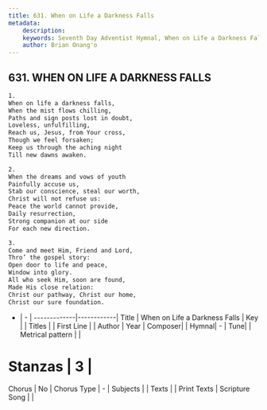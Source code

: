 ```yaml
---
title: 631. When on Life a Darkness Falls
metadata:
    description: 
    keywords: Seventh Day Adventist Hymnal, When on Life a Darkness Falls, , 
    author: Brian Onang'o
---
```



## 631. WHEN ON LIFE A DARKNESS FALLS

```txt
1.
When on life a darkness falls,
When the mist flows chilling,
Paths and sign posts lost in doubt,
Loveless, unfulfilling,
Reach us, Jesus, from Your cross,
Though we feel forsaken;
Keep us through the aching night
Till new dawns awaken.

2.
When the dreams and vows of youth
Painfully accuse us,
Stab our conscience, steal our worth,
Christ will not refuse us:
Peace the world cannot provide,
Daily resurrection,
Strong companion at our side
For each new direction.

3.
Come and meet Him, Friend and Lord,
Thro’ the gospel story:
Open door to life and peace,
Window into glory.
All who seek Him, soon are found,
Made His close relation:
Christ our pathway, Christ our home,
Christ our sure foundation.
```

- |   -  |
-------------|------------|
Title | When on Life a Darkness Falls |
Key |  |
Titles |  |
First Line |  |
Author | 
Year | 
Composer|  |
Hymnal|  - |
Tune|  |
Metrical pattern | |
# Stanzas | 3 |
Chorus | No |
Chorus Type | - |
Subjects |  |
Texts |  |
Print Texts | 
Scripture Song |  |
  
